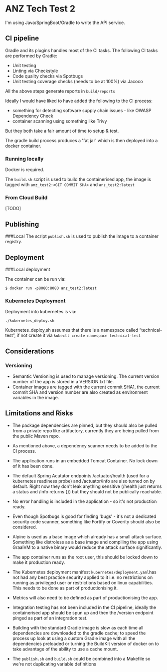 # ANZ Tech Test 2

I'm using Java/SpringBoot/Gradle to write the API service.

## CI pipeline

Gradle and its plugins handles most of the CI tasks. 
The following CI tasks are performed by Gradle:

- Unit testing
- Linting via Checkstyle
- Code quality checks via Spotbugs
- Unit testing coverage checks (needs to be at 100%) via Jacoco

All the above steps generate reports in ```build/reports```

Ideally I would have liked to have added the following to the CI process:
- something for detecting software supply chain issues - like OWASP Dependency Check 
- container scanning using something like Trivy

But they both take a fair amount of time to setup & test.
 
The gradle build process produces a 'fat jar' which is then deployed into a docker container.

### Running locally

Docker is required.

The ```build.sh``` script is used to build the containerised app, the image is tagged with ```anz_test2:<GIT COMMIT SHA>``` and ```anz_test2:latest```

### From Cloud Build

[TODO]

## Publishing

###Local
The script ```publish.sh``` is used to publish the image to a container registry.  

## Deployment

###Local deployment

The container can be run via:

```
$ docker run -p8080:8080 anz_test2:latest 
```

### Kubernetes Deployment
Deployment into kubernetes is via: 
```
./kubernetes_deploy.sh
```
Kubernetes_deploy,sh assumes that there is a namespace called “technical-test”, if not create it via ```kubectl create namespace technical-test```

## Considerations

### Versioning 

- Semantic Versioning is used to manage versioning. The current version number of the app is stored in a VERSION.txt file.
- Container images are tagged with the current commit SHA1, the current commit SHA and version number are also created as environment variables in the image.

## Limitations and Risks

- The package dependencies are pinned, but they should also be pulled from a private repo like artifactory, currently they are being pulled from the public Maven repo.
- As mentioned above, a dependency scanner needs to be added to the CI process.
- The application runs in an embedded Tomcat Container. No lock down of it has been done.
- The default Spring Acutator endpoints /actuator/health (used for a kubernetes readiness probe) and /actuator/info are also turned on by default. Right now they don't leak anything sensitive (/health just returns a status and /info returns {}) but they should not be publically reachable.
- No error handling is included in the application - so it's not production ready.
- Even though Spotbugs is good for finding 'bugs' - it's not a dedicated security code scanner, something like Fortify or Coverity should also be considered.
- Alpine is used as a base image which already has a small attack surface. Something like distroless as a base image and compiling the app using GraalVM to a native binary would reduce the attack surface significantly.  
- The app container runs as the root user, this should be locked down to make it production ready.
- The Kubernetes deployment manifest ```kubernetes/deployment.yaml```has not had any best practice security applied to it i.e. no restrictions on running as privileged user or restrictions based on linux capabilities. This needs to be done as part of productionising it.

- Metrics will also need to be defined as part of productionising the app. 
- Integration testing has not been included in the CI pipeline, ideally the containerised app should be spun up and then the /version endpoint pinged as part of an integration test.
- Building with the standard Gradle image is slow as each time all dependencies are downloaded to the gradle cache; to speed the process up look at using a custom Gradle image with all the dependencies preloaded or turning the BuildKit version of docker on to take advantage of the ability to use a cache mount. 
- The ```publish.sh``` and ```build.sh``` could be combined into a Makefile so we're not duplicating variable definitions


